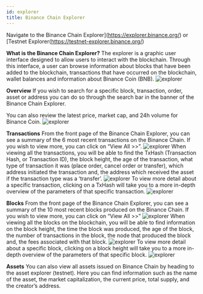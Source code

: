 ```yaml
---
id: explorer
title: Binance Chain Explorer
---
```


Navigate to the Binance Chain Explorer](https://explorer.binance.org/) or [Testnet Explorer(https://testnet-explorer.binance.org/)

**What is the Binance Chain Explorer?**
The explorer is a graphic user interface designed to allow users to interact with the blockchain. Through this interface, a user can browse information about blocks that have been added to the blockchain, transactions that have occurred on the blockchain, wallet balances and information about Binance Coin (BNB).
![explorer](assets/explorer1.png)

**Overview**
If you wish to search for a specific block, transaction, order, asset or address you can do so through the search bar in the banner of the Binance Chain Explorer.

You can also review the latest price, market cap, and 24h volume for Binance Coin.
![explorer](assets/explorer2.png)

**Transactions**
From the front page of the Binance Chain Explorer, you can see a summary of the 6 most recent transactions on the Binance Chain. If you wish to view more, you can click on “View All >>”.
![explorer](assets/explorer3.png)
When viewing all the transactions, you will be able to find the TxHash (Transaction Hash, or Transaction ID), the block height, the age of the transaction, what type of transaction it was (place order, cancel order or transfer), which address initiated the transaction and, the address which received the asset if the transaction type was a ‘transfer’.
![explorer](assets/explorer4.png)
To view more detail about a specific transaction, clicking on a TxHash will take you to a more in-depth overview of the parameters of that specific transaction.
![explorer](assets/explorer5.png)

**Blocks**
From the front page of the Binance Chain Explorer, you can see a summary of the 10 most recent blocks produced on the Binance Chain. If you wish to view more, you can click on “View All >>”
![explorer](assets/explorer6.png)
When viewing all the blocks on the blockchain, you will be able to find information on the block height, the time the block was produced, the age of the block, the number of transactions in the block, the node that produced the block and, the fees associated with that block.
![explorer](assets/explorer7.png)
To view more detail about a specific block, clicking on a block height will take you to a more in-depth overview of the parameters of that specific block.
![explorer](assets/explorer8.png)

**Assets**
You can also view all assets issued on Binance Chain by heading to the asset explorer (testnet). Here you can find information such as the name of the asset, the market capitalization, the current price, total supply, and the creator’s address.
